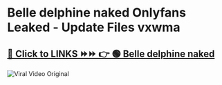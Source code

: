
 # Belle delphine naked Onlyfans Leaked - Update Files vxwma

## <h2><a href="https://clipsfans.com/Belle_delphine_naked&ref=git">🔗 Click to LINKS ⏩⏩ 👉 🟢 Belle delphine naked </a></h2>

<a href="https://clipsfans.com/Belle_delphine_naked&ref=git" rel="nofollow" data-target="animated-image.originalLink"><img src="https://i.ibb.co.com/xMMVF88/686577567.gif" alt="Viral Video Original" style="max-width: 100%; display: inline-block;" data-target="animated-image.originalImage"></a>

